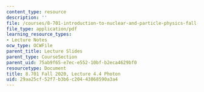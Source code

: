 ```yaml
---
content_type: resource
description: ''
file: /courses/8-701-introduction-to-nuclear-and-particle-physics-fall-2020/29aa25cf52f7b3b6c20443868590a3a4_MIT8_701f20_lec4.4.pdf
file_type: application/pdf
learning_resource_types:
- Lecture Notes
ocw_type: OCWFile
parent_title: Lecture Slides
parent_type: CourseSection
parent_uid: 75ab9f65-e7ec-e552-10bf-b2eca4629bf0
resourcetype: Document
title: 8.701 Fall 2020, Lecture 4.4 Photon
uid: 29aa25cf-52f7-b3b6-c204-43868590a3a4
---
```

